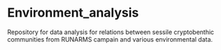 # Environment_analysis
Repository for data analysis for relations between sessile cryptobenthic communities from RUNARMS campain and various environmental data.
